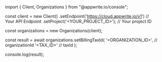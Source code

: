 import { Client, Organizations } from "@appwrite.io/console";

const client = new Client()
    .setEndpoint('https://cloud.appwrite.io/v1') // Your API Endpoint
    .setProject('<YOUR_PROJECT_ID>'); // Your project ID

const organizations = new Organizations(client);

const result = await organizations.setBillingTaxId(
    '<ORGANIZATION_ID>', // organizationId
    '<TAX_ID>' // taxId
);

console.log(result);

